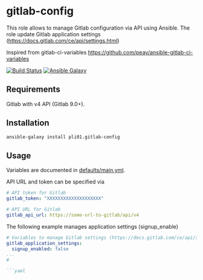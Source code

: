 gitlab-config
===================

This role allows to manage Gitlab configuration via API using Ansible.
The role update Gitlab application settings
(https://docs.gitlab.com/ce/api/settings.html)

Inspired from gitlab-ci-variables https://github.com/peay/ansible-gitlab-ci-variables

[![Build Status](https://travis-ci.org/pli01/ansible-gitlab-config.svg?branch=master)](https://travis-ci.org/pli01/ansible-gitlab-config)
[![Ansible Galaxy](https://img.shields.io/badge/ansible-pli01.gitlab--config-blue.svg)](https://galaxy.ansible.com/pli01/ansible-gitlab-config/)

Requirements
------------

Gitlab with v4 API (Gitlab 9.0+).

Installation
-------------

```sh
ansible-galaxy install pli01.gitlab-config
```

Usage
-----

Variables are documented in [defaults/main.yml](defaults/main.yml).

API URL and token can be specified via
```yaml
# API token for Gitlab
gitlab_token: "XXXXXXXXXXXXXXXXXXXX"

# API URL for Gitlab
gitlab_api_url: https://some-url-to-gitlab/api/v4
```

The following example manages application settings (signup_enable)
```yaml
# Variables to manage Gitlab settings (https://docs.gitlab.com/ce/api/settings.html)
gitlab_application_settings:
  signup_enabled: false
...
#

```yaml

